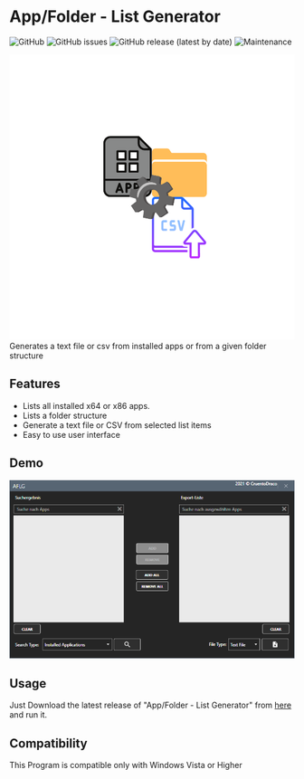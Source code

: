 # App/Folder - List Generator

![GitHub](https://img.shields.io/github/license/CruentoDraco/App-Folder-List-Generator)
![GitHub issues](https://img.shields.io/github/issues-raw/CruentoDraco/App-Folder-List-Generator)
![GitHub release (latest by date)](https://img.shields.io/github/v/release/CruentoDraco/App-Folder-List-Generator)
![Maintenance](https://img.shields.io/maintenance/yes/2021)

![alt text](https://github.com/CruentoDraco/App-Folder-List-Generator/blob/main/logo.svg?raw=true)
Generates a text file or csv from installed apps or from a given folder structure

## Features

- Lists all installed x64 or x86 apps.
- Lists a folder structure
- Generate a text file or CSV from selected list items
- Easy to use user interface

## Demo

![alt text](https://github.com/CruentoDraco/App-Folder-List-Generator/blob/main/usage.png?raw=true)

## Usage

Just Download the latest release of "App/Folder - List Generator" from [here](https://github.com/CruentoDraco/App-Folder-List-Generator/releases/latest) and run it.

## Compatibility

This Program is compatible only with Windows Vista or Higher